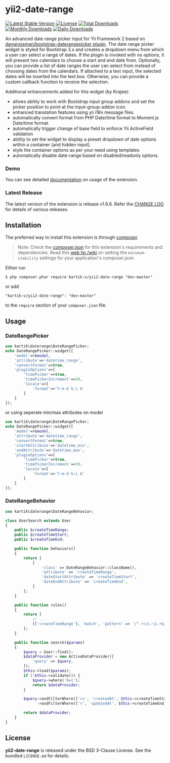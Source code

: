 yii2-date-range
=================

[![Latest Stable Version](https://img.shields.io/packagist/v/kartik-v/yii2-date-range.svg)](https://packagist.org/packages/kartik-v/yii2-date-range)
[![License](https://poser.pugx.org/kartik-v/yii2-date-range/license)](https://packagist.org/packages/kartik-v/yii2-date-range)
[![Total Downloads](https://poser.pugx.org/kartik-v/yii2-date-range/downloads)](https://packagist.org/packages/kartik-v/yii2-date-range)
[![Monthly Downloads](https://poser.pugx.org/kartik-v/yii2-date-range/d/monthly)](https://packagist.org/packages/kartik-v/yii2-date-range)
[![Daily Downloads](https://poser.pugx.org/kartik-v/yii2-date-range/d/daily)](https://packagist.org/packages/kartik-v/yii2-date-range)

An advanced date range picker input for Yii Framework 2 based on [dangrossman/bootstrap-daterangepicker plugin](https://github.com/dangrossman/bootstrap-daterangepicker).
The date range picker widget is styled for Bootstrap 3.x and creates a dropdown menu from which a user can select a range of dates. If the plugin is invoked with no options,
it will present two calendars to choose a start and end date from. Optionally, you can provide a list of date ranges the user can select from instead of
choosing dates from the calendars. If attached to a text input, the selected dates will be inserted into the text box. Otherwise, you can provide a custom callback
function to receive the selection.

Additional enhancements added for this widget (by Krajee):

- allows ability to work with Bootstrap input group addons and set the picker position to point at the input-group-addon icon.
- enhanced translation features using yii i18n message files.
- automatically convert format from PHP Date/time format to Moment.js Date/time format.
- automatically trigger change of base field to enforce Yii ActiveField validation
- ability to set the widget to display a preset dropdown of date options within a container (and hidden input).
- style the container options as per your need using templates
- automatically disable date-range based on disabled/readonly options.

### Demo
You can see detailed [documentation](http://demos.krajee.com/date-range) on usage of the extension.

### Latest Release
The latest version of the extension is release v1.6.6. Refer the [CHANGE LOG](https://github.com/kartik-v/yii2-date-range/blob/master/CHANGE.md) for details of various releases.

## Installation

The preferred way to install this extension is through [composer](http://getcomposer.org/download/).

> Note: Check the [composer.json](https://github.com/kartik-v/yii2-date-range/blob/master/composer.json) for this extension's requirements and dependencies.
Read this [web tip /wiki](http://webtips.krajee.com/setting-composer-minimum-stability-application/) on setting the `minimum-stability` settings for your application's composer.json.

Either run

```
$ php composer.phar require kartik-v/yii2-date-range "dev-master"
```

or add

```
"kartik-v/yii2-date-range": "dev-master"
```

to the ```require``` section of your `composer.json` file.

## Usage

### DateRangePicker

```php
use kartik\daterange\DateRangePicker;
echo DateRangePicker::widget([
    'model'=>$model,
    'attribute'=>'datetime_range',
    'convertFormat'=>true,
    'pluginOptions'=>[
        'timePicker'=>true,
        'timePickerIncrement'=>30,
        'locale'=>[
            'format'=>'Y-m-d h:i A'
        ]
    ]
]);
```
or using seperate min/max attributes on model

```php
use kartik\daterange\DateRangePicker;
echo DateRangePicker::widget([
    'model'=>$model,
    'attribute'=>'datetime_range',
    'convertFormat'=>true,
    'startAttribute'=>'datetime_min',
    'endAttribute'=>'datetime_max',
    'pluginOptions'=>[
        'timePicker'=>true,
        'timePickerIncrement'=>30,
        'locale'=>[
            'format'=>'Y-m-d h:i A'
        ]
    ]
]);
```

### DateRangeBehavior

```php
use kartik\daterange\DateRangeBehavior;

class UserSearch extends User
{
    public $createTimeRange;
    public $createTimeStart;
    public $createTimeEnd;

    public function behaviors()
    {
        return [
            [
                'class' => DateRangeBehavior::className(),
                'attribute' => 'createTimeRange',
                'dateStartAttribute' => 'createTimeStart',
                'dateEndAttribute' => 'createTimeEnd',
            ]
        ];
    }

    public function rules()
    {
        return [
            // ...
            [['createTimeRange'], 'match', 'pattern' => '/^.+\s\-\s.+$/'],
        ];
    }

    public function search($params)
    {
        $query = User::find();
        $dataProvider = new ActiveDataProvider([
            'query' => $query,
        ]);
        $this->load($params);
        if (!$this->validate()) {
            $query->where('0=1');
            return $dataProvider;
        }

        $query->andFilterWhere(['>=', 'createdAt', $this->createTimeStart])
              ->andFilterWhere(['<', 'updatedAt', $this->createTimeEnd]);

        return $dataProvider;
    }
}
```

## License

**yii2-date-range** is released under the BSD 3-Clause License. See the bundled `LICENSE.md` for details.